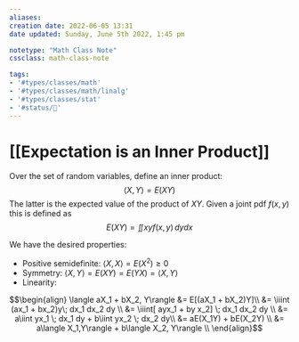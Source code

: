 ```yaml
---
aliases:
creation date: 2022-06-05 13:31
date updated: Sunday, June 5th 2022, 1:45 pm

notetype: "Math Class Note"
cssclass: math-class-note

tags: 
- '#types/classes/math'
- '#types/classes/math/linalg'
- '#types/classes/stat'
- '#status/🚧'
---
```


# [[Expectation is an Inner Product]]

Over the set of random variables, define an inner product:
$$ \langle X, Y \rangle  = E(XY)$$
The latter is the expected value of the product of $XY$. Given a joint pdf $f(x,y)$ this is defined as 
$$E(XY) = \iint xyf(x,y) \, dy dx$$

We have the desired properties:
- Positive semidefinite: $\langle X,X \rangle = E(X^2) \geq 0$
- Symmetry: $\langle X,Y \rangle = E(XY) = E(YX) = \langle X,Y \rangle$
- Linearity: 

$$\begin{align}
\langle aX_1 + bX_2, Y\rangle  &= E[(aX_1 + bX_2)Y]\\
&= \iiint (ax_1 + bx_2)y\; dx_1 dx_2 dy \\
&= \iiint[ ayx_1 + by x_2] \; dx_1 dx_2 dy \\
&= a\iint yx_1 \; dx_1 dy + b\iint yx_2 \; dx_2 dy\\
&= aE(X_1Y) + bE(X_2Y) \\
&= a\langle X_1,Y\rangle + b\langle X_2, Y\rangle \\
\end{align}$$
